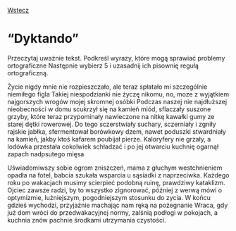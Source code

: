 [Wstecz](../polski.md)

# “Dyktando”

Przeczytaj uważnie tekst. Podkreśl wyrazy, które mogą sprawiać problemy ortograficzne Następnie wybierz 5 i uzasadnij ich pisownię regułą ortograficzną.

Życie nigdy mnie nie rozpieszczało, ale teraz spłatało mi szczególnie niemiłego figla Takiej niespodzianki nie życzę nikomu, no, moze z wyjątkiem najgorszych wrogów mojej skromnej osóbki Podczas naszej nie najdłuższej nieobecności w domu scukrzył się na kamień miód, sflaczały suszone grzyby, które teraz przypominały nawleczone na nitkę kawałki gumy ze starej dętki rowerowej. Do tego sczerstwiały suchary, sczerniały i zgniły rajskie jabłka, sfermentował borówkowy dzem, nawet poduszki stwardniały na kamień, jakby ktoś kafarem poubijał pierze. Kaloryfery nie grzały, a lodówka przestała cokolwiek schładzać i po jej otwarciu kuchnię ogarnął zapach nadpsutego mięsa

Uświadomiwszy sobie ogrom zniszczeń, mama z głuchym westchnieniem opadła na fotel, babcia szukała wsparcia u sąsiadki z naprzeciwka. Każdego roku po wakacjach musimy scierpieć podobną ruinę, prawdziwy kataklizm. Ojciec zawsze radzi, by to wszystko zignorować, później z werwą mówi o optymizmie, luźniejszym, pogodniejszym stosunku do zycia. W końcu gdzieś wychodzi, przyjaźnie machając nam ręką na pożegnanie Wraca, gdy już dom wróci do przedwakacyjnej normy, zalśnią podłogi w pokojach, a kuchnia znów pachnie środkami utrzymania czystości.
